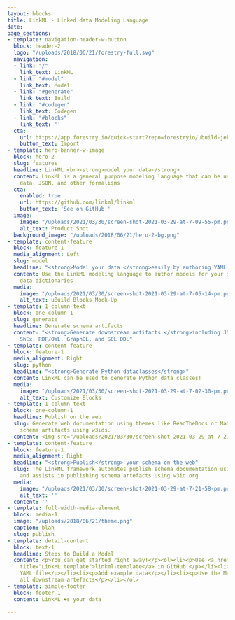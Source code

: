 ```yaml
---
layout: blocks
title: LinkML - Linked data Modeling Language
date: 
page_sections:
- template: navigation-header-w-button
  block: header-2
  logo: "/uploads/2018/06/21/forestry-full.svg"
  navigation:
  - link: "/"
    link_text: LinkML
  - link: "#model"
    link_text: Model
  - link: "#generate"
    link_text: Build
  - link: "#codegen"
    link_text: Codegen
  - link: "#blocks"
    link_text: ''
  cta:
    url: https://app.forestry.io/quick-start?repo=forestryio/ubuild-jekyll&provider=github&engine=jekyll
    button_text: Import
- template: hero-banner-w-image
  block: hero-2
  slug: features
  headline: LinkML <br><strong>model your data</strong>
  content: LinkML is a general purpose modeling language that can be used with linked
    data, JSON, and other formalisms
  cta:
    enabled: true
    url: https://github.com/linkml/linkml
    button_text: 'See on GitHub '
  image:
    image: "/uploads/2021/03/30/screen-shot-2021-03-29-at-7-09-55-pm.png"
    alt_text: Product Shot
  background_image: "/uploads/2018/06/21/hero-2-bg.png"
- template: content-feature
  block: feature-1
  media_alignment: Left
  slug: model
  headline: "<strong>Model your data </strong>easily by authoring YAML files"
  content: Use the LinkML modeling language to author models for your schemas and
    data dictionaries
  media:
    image: "/uploads/2021/03/30/screen-shot-2021-03-29-at-7-05-14-pm.png"
    alt_text: uBuild Blocks Mock-Up
- template: 1-column-text
  block: one-column-1
  slug: generate
  headline: Generate schema artifacts
  content: "<strong>Generate downstream artifacts </strong>including JSON-Schema,
    ShEx, RDF/OWL, GraphQL, and SQL DDL"
- template: content-feature
  block: feature-1
  media_alignment: Right
  slug: python
  headline: "<strong>Generate Python dataclasses</strong>"
  content: LinkML can be used to generate Python data classes!
  media:
    image: "/uploads/2021/03/30/screen-shot-2021-03-29-at-7-02-30-pm.png"
    alt_text: Customize Blocks
- template: 1-column-text
  block: one-column-1
  headline: Publish on the web
  slug: Generate web documentation using themes like ReadTheDocs or Material. Publish
    schema artifacts using w3ids.
  content: <img src="/uploads/2021/03/30/screen-shot-2021-03-29-at-7-21-58-pm.png">
- template: content-feature
  block: feature-1
  media_alignment: Right
  headline: "<strong>Publish</strong> your schema on the web"
  slug: The LinkML framework automates publish schema documentation using mkdocs,
    and assists in publishing schema artefacts using w3id.org
  media:
    image: "/uploads/2021/03/30/screen-shot-2021-03-29-at-7-21-58-pm.png"
    alt_text: ''
  content: ''
- template: full-width-media-element
  block: media-1
  image: "/uploads/2018/06/21/theme.png"
  caption: blah
  slug: publish
- template: detail-content
  block: text-1
  headline: Steps to Build a Model
  content: <p>You can get started right away!</p><ol><li><p>Use <a href="https://github.com/linkml/linkml-template"
    title="LinkML template">linkml-template</a> in GitHub.</p></li><li><p>Hack your
    YAML file</p></li><li><p>Add example data</p></li><li><p>Use the Makefile to generate
    all downstream artefacts</p></li></ol>
- template: simple-footer
  block: footer-1
  content: LinkML ❤︎s your data

---
```

